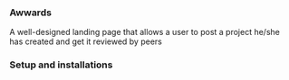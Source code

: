 ### Awwards
A well-designed landing page that allows a user to post a project he/she has created and get it reviewed by peers
### Setup and installations